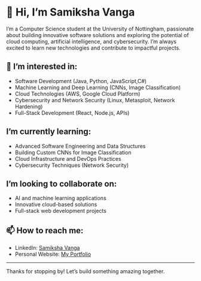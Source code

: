 # 👋 Hi, I’m Samiksha Vanga

I’m a Computer Science student at the University of Nottingham, passionate about building innovative software solutions and exploring the potential of cloud computing, artificial intelligence, and cybersecurity. I’m always excited to learn new technologies and contribute to impactful projects.

## 👀 I’m interested in:
- Software Development (Java, Python, JavaScript,C#)
- Machine Learning and Deep Learning (CNNs, Image Classification)
- Cloud Technologies (AWS, Google Cloud Platform)
- Cybersecurity and Network Security (Linux, Metasploit, Network Hardening)
- Full-Stack Development (React, Node.js, APIs)

##  I’m currently learning:
- Advanced Software Engineering and Data Structures
- Building Custom CNNs for Image Classification
- Cloud Infrastructure and DevOps Practices
- Cybersecurity Techniques (Network Security)

##  I’m looking to collaborate on:
- AI and machine learning applications
- Innovative cloud-based solutions
- Full-stack web development projects

## 📫 How to reach me:
- LinkedIn: [Samiksha Vanga](https://www.linkedin.com/in/samiksha-vanga-a3677321a)
- Personal Website: [My Portfolio](https://samivanga.github.io/SamikshaVanga.github.io/)

---

Thanks for stopping by! Let’s build something amazing together.


